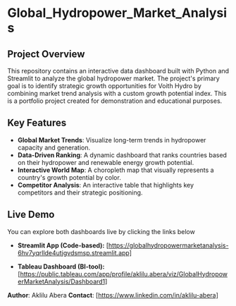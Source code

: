 # Global_Hydropower_Market_Analysis

## **Project Overview**

This repository contains an interactive data dashboard built with Python and Streamlit to analyze the global hydropower market. The project's primary goal is to identify strategic growth opportunities for Voith Hydro by combining market trend analysis with a custom growth potential index. This is a portfolio project created for demonstration and educational purposes.

## **Key Features**

* **Global Market Trends**: Visualize long-term trends in hydropower capacity and generation.
* **Data-Driven Ranking**: A dynamic dashboard that ranks countries based on their hydropower and renewable energy growth potential.
* **Interactive World Map**: A choropleth map that visually represents a country's growth potential by color.
* **Competitor Analysis**: An interactive table that highlights key competitors and their strategic positioning.

## **Live Demo**
You can explore both dashboards live by clicking the links below

- **Streamlit App (Code-based):** [https://globalhydropowermarketanalysis-6hv7yqrllde4utjgvdsmsp.streamlit.app]

- **Tableau Dashboard (BI-tool):** [https://public.tableau.com/app/profile/aklilu.abera/viz/GlobalHydropowerMarketAnalysis/Dashboard1]

**Author**: Aklilu Abera
**Contact**: [https://www.linkedin.com/in/aklilu-abera]
